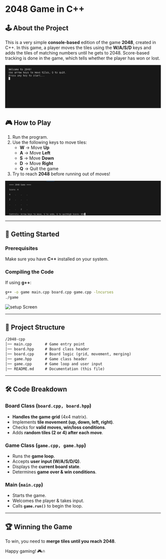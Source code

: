 # 2048 Game in C++

## 🕹️ About the Project

This is a very simple **console-based** edition of the game **2048**, created in C++. In this game, a player moves the tiles using the **W/A/S/D** keys and adds the tiles of matching numbers until he gets to 2048. Score-based tracking is done in the game, which tells whether the player has won or lost.

![Overview Screen](screenshots/overview.JPG)

## 🎮 How to Play

1. Run the program.
2. Use the following keys to move tiles:
   - **W** → Move **Up**
   - **A** → Move **Left**
   - **S** → Move **Down**
   - **D** → Move **Right**
   - **Q** → Quit the game
3. Try to reach **2048** before running out of moves!

![gameplay Screen](screenshots/gameplay.JPG)

---

## 🚀 Getting Started

### Prerequisites

Make sure you have **C++** installed on your system.

### Compiling the Code

If using **g++**:

```sh
g++ -o game main.cpp board.cpp game.cpp -lncurses
./game
```

![setup Screen](screenshots/setup.png)

---

## 📁 Project Structure

```
/2048-cpp
│── main.cpp      # Game entry point
│── board.hpp     # Board class header
│── board.cpp     # Board logic (grid, movement, merging)
│── game.hpp      # Game class header
│── game.cpp      # Game loop and user input
│── README.md     # Documentation (this file)
```

---

## 🛠️ Code Breakdown

### **Board Class (`board.cpp, board.hpp`)**

- **Handles the game grid** (4x4 matrix).
- Implements **tile movement (up, down, left, right)**.
- Checks for **valid moves, win/loss conditions**.
- Adds **random tiles (2 or 4) after each move**.

### **Game Class (`game.cpp, game.hpp`)**

- Runs the **game loop**.
- Accepts **user input (W/A/S/D/Q)**.
- Displays the **current board state**.
- Determines **game over & win conditions**.

### **Main (`main.cpp`)**

- Starts the game.
- Welcomes the player & takes input.
- Calls **`game.run()`** to begin the loop.

---

## 🏆 Winning the Game

To win, you need to **merge tiles until you reach 2048**.

Happy gaming! 🎮🔥
